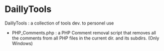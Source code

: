 DaillyTools
===========

DaillyTools : a collection of tools dev. to personel use

* PHP_Comments.php : a PHP Comment removal script that removes all the comments from all PHP files in the current dir. and its subdirs. (Only Windows)
